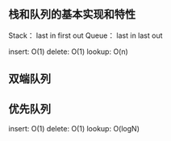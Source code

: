 ## 栈和队列的基本实现和特性
Stack： last in first out
Queue： last in last out

insert: O(1)
delete: O(1)
lookup: O(n)

## 双端队列
## 优先队列
insert: O(1)
delete: O(1)
lookup: O(logN)